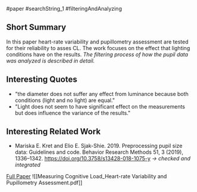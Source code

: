 #paper #searchString_1 #filteringAndAnalyzing

## Short Summary ##
In this paper heart-rate variability and pupillometry assessment are tested for their reliability to asses CL.
The work focuses on the effect that lighting conditions have on the results.
*The filtering process of how the pupil data was analyzed is described in detail.*

## Interesting Quotes ##
- "the diameter does not suffer any effect from luminance because both conditions (light and no light) are equal."
- "Light does not seem to have significant effect on the measurements but does influence the variance of the results."

## Interesting Related Work ##
- Mariska E. Kret and Elio E. Sjak-Shie. 2019. Preprocessing pupil size data: Guidelines and code. Behavior Research Methods 51, 3 (2019), 1336–1342. https://doi.org/10.3758/s13428-018-1075-y
  *-> checked and integrated*

[Full Paper](https://dl.acm.org/doi/10.1145/3395035.3425203) ![[Measuring Cognitive Load_Heart-rate Variability and Pupillometry Assessment.pdf]]